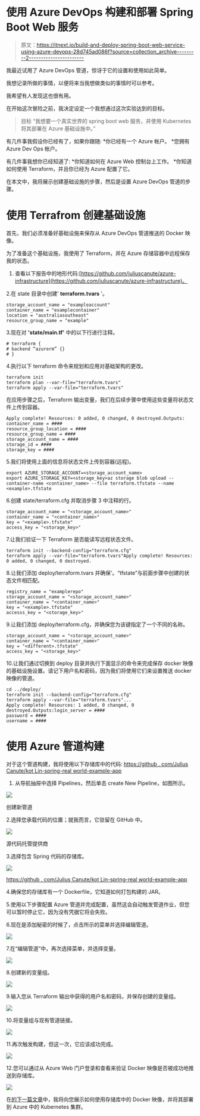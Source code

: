 # 使用 Azure DevOps 构建和部署 Spring Boot Web 服务

> 原文：<https://itnext.io/build-and-deploy-spring-boot-web-service-using-azure-devops-28d745ad086f?source=collection_archive---------2----------------------->

我最近试用了 Azure DevOps 管道，惊讶于它的设置和使用如此简单。

我想记录所做的事情，以便将来当我想做类似的事情时可以参考。

我希望有人发现这也很有用。

在开始这次冒险之前，我决定设定一个我想通过这次实验达到的目标。

> 目标
> “我想要一个真实世界的 spring boot web 服务，并使用 Kubernetes 将其部署在 Azure 基础设施中。”

有几件事我假设你已经有了，如果你跟随:
*你已经有一个 Azure 帐户。
*您拥有 Azure Dev Ops 帐户。

有几件事我想你已经知道了:
*你知道如何在 Azure Web 控制台上工作。
*你知道如何使用 Terraform，并且你已经为 Azure 配置了它。

在本文中，我将展示创建基础设施的步骤，然后是设置 Azure DevOps 管道的步骤。

# 使用 Terrafrom 创建基础设施

首先，我们必须准备好基础设施来保存从 Azure DevOps 管道推送的 Docker 映像。

为了准备这个基础设施，我使用了 Terraform，并在 Azure 存储容器中远程保存我的状态。

1.  查看以下报告中的地形代码:[https://github.com/juliuscanute/azure-infrastructure](https://github.com/juliuscanute/azure-infrastructure)。

2.在 state 目录中创建' **terraform.tvars** '。

```
storage_account_name = "exampleaccount"
container_name = "examplecontainer"
location = "australiasoutheast"
resource_group_name = "example"
```

3.现在对 **'state/main.tf'** 中的以下行进行注释。

```
# terraform {
# backend “azurerm” {}
# }
```

4.执行以下 terraform 命令来规划和应用对基础架构的更改。

```
terraform init
terraform plan --var-file="terraform.tvars"
terraform apply --var-file="terraform.tvars"
```

在应用步骤之后，Terraform 输出变量，我们在后续步骤中使用这些变量将状态文件上传到容器。

```
Apply complete! Resources: 0 added, 0 changed, 0 destroyed.Outputs:
container_name = ####
resource_group_location = ####
resource_group_name = ####
storage_account_name = ####
storage_id = ####
storage_key = ####
```

5.我们将使用上面的信息将状态文件上传到容器(远程)。

```
export AZURE_STORAGE_ACCOUNT=<storage_account_name>
export AZURE_STORAGE_KEY=<storage_key>az storage blob upload --container-name <container_name> --file terraform.tfstate --name <example>.tfstate
```

6.创建 state/terraform.cfg 并取消步骤 3 中注释的行。

```
storage_account_name = "<storage_account_name>"
container_name = "<container_name>"
key = "<example>.tfstate"
access_key = "<storage_key>"
```

7.让我们验证一下 Terraform 是否能读写远程状态文件。

```
terraform init --backend-config="terraform.cfg"
terraform apply --var-file="terraform.tvars"Apply complete! Resources: 0 added, 0 changed, 0 destroyed.
```

8.让我们添加 deploy/terraform.tvars 并确保'<example>。“tfstate”与前面步骤中创建的状态文件相匹配。</example>

```
registry_name = "examplerepo"
storage_account_name = "<storage_account_name>"
container_name = "<container_name>"
key = "<example>.tfstate"
accesss_key = "<storage_key>"
```

9.让我们添加 deploy/terraform.cfg，并确保您为该键指定了一个不同的名称。

```
storage_account_name = "<storage_account_name>"
container_name = "<container_name>"
key = "<different>.tfstate"
access_key = "<storage_key>"
```

10.让我们通过切换到 deploy 目录并执行下面显示的命令来完成保存 docker 映像的基础设施设置。请记下用户名和密码，因为我们将使用它们来设置推送 docker 映像的管道。

```
cd ../deploy/
terraform init --backend-config="terraform.cfg"
terraform apply --var-file="terraform.tvars"...
Apply complete! Resources: 1 added, 0 changed, 0 destroyed.Outputs:login_server = ####
password = ####
username = ####
```

# 使用 Azure 管道构建

对于这个管道构建，我将使用以下存储库中的代码:
[https://github . com/Julius Canute/kot Lin-spring-real world-example-app](https://github.com/juliuscanute/kotlin-spring-realworld-example-app)

1.  从导航抽屉中选择 Pipelines，然后单击 create New Pipeline，如图所示。

![](img/1047d1e53752388ece6a66001c87e963.png)

创建新管道

2.选择您承载代码的位置；就我而言，它驻留在 GitHub 中。

![](img/e794b0b1c23ddb1b26d29ca98e78adb8.png)

源代码托管提供商

3.选择包含 Spring 代码的存储库。

![](img/1431a17c5c2a516ebc987a8ad7cd1069.png)

[https://github . com/Julius Canute/kot Lin-spring-real world-example-app](https://github.com/juliuscanute/kotlin-spring-realworld-example-app)

4.确保您的存储库有一个 Dockerfile，它知道如何打包构建的 JAR。

5.使用以下步骤配置 Azure 管道并完成配置，虽然这会自动触发管道作业，但您可以暂时停止它，因为没有凭据它将会失败。

6.现在是添加秘密的时候了，点击所示的菜单并选择编辑管道。

![](img/181db4e1bb8510c2fcf7cee0d93d7386.png)

7.在“编辑管道”中，再次选择菜单，并选择变量。

![](img/d86a1fff061820c90e4cd420170e6f09.png)

8.创建新的变量组。

![](img/ae6e66404b0f3a084c88f59ab115fdff.png)

9.输入您从 Terraform 输出中获得的用户名和密码，并保存创建的变量组。

![](img/7cea6958285155cda8f0ed46cba0ec33.png)

10.将变量组与现有管道链接。

![](img/4fe1fb900b515f786d6c0feb8ba19720.png)

11.再次触发构建，但这一次，它应该成功完成。

![](img/fe3f0b5189c4ae6c5de13e8636b1bdc0.png)

12.您可以通过从 Azure Web 门户登录和查看来验证 Docker 映像是否被成功地推送到存储库。

![](img/ab18341450c2747b593949eaf4fdcfaf.png)

在[的下一篇文章](/build-and-deploy-spring-boot-web-service-using-azure-devops-part-2-9252e247d140)中，我将向您展示如何使用存储库中的 Docker 映像，并将其部署到 Azure 中的 Kubernetes 集群。